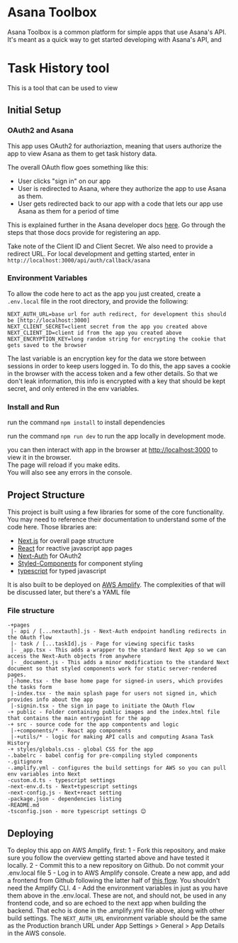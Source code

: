 # Asana Toolbox

Asana Toolbox is a common platform for simple apps that use Asana's API. It's meant as a quick way to get started developing with Asana's API, and

# Task History tool

This is a tool that can be used to view

## Initial Setup

### OAuth2 and Asana

This app uses OAuth2 for authoriaztion, meaning that users authorize the app to view Asana as them to get task history data.

The overall OAuth flow goes something like this:

- User clicks "sign in" on our app
- User is redirected to Asana, where they authorize the app to use Asana as them.
- User gets redirected back to our app with a code that lets our app use Asana as them for a period of time

This is explained further in the Asana developer docs [here](https://developers.asana.com/docs/oauth). Go through the steps that those docs provide for registering an app.

Take note of the Client ID and Client Secret. We also need to provide a redirect URL. For local development and getting started, enter in `http://localhost:3000/api/auth/callback/asana`

### Environment Variables

To allow the code here to act as the app you just created, create a `.env.local` file in the root directory, and provide the following:

```
NEXT_AUTH_URL=base url for auth redirect, for development this should be [http://localhost:3000]
NEXT_CLIENT_SECRET=client secret from the app you created above
NEXT_CLIENT_ID=client id from the app you created above
NEXT_ENCRYPTION_KEY=long random string for encrypting the cookie that gets saved to the browser
```

The last variable is an encryption key for the data we store between sessions in order to keep users logged in. To do this, the app saves a cookie in the browser with the access token and a few other details. So that we don't leak information, this info is encrypted with a key that should be kept secret, and only entered in the env variables.

### Install and Run

run the command `npm install` to install dependencies

run the command `npm run dev` to run the app locally in development mode.

you can then interact with app in the browser at [http://localhost:3000](http://localhost:3000) to view it in the browser.\
The page will reload if you make edits.\
You will also see any errors in the console.

## Project Structure

This project is built using a few libraries for some of the core functionality. You may need to reference their documentation to understand some of the code here. Those libraries are:

- [Next.js](https://nextjs.org/docs) for overall page structure
- [React](https://reactjs.org/) for reactive javascript app pages
- [Next-Auth](https://next-auth.js.org/) for OAuth2
- [Styled-Components](https://styled-components.com/docs/) for component styling
- [typescript](https://www.typescriptlang.org/) for typed javascript

It is also built to be deployed on [AWS Amplify](https://aws.amazon.com/amplify/). The complexities of that will be discussed later, but there's a YAML file

### File structure

```
-+pages
 |- api / [...nextauth].js - Next-Auth endpoint handling redirects in the OAuth flow
 |- task / [...taskId].js - Page for viewing specific tasks
 |- _app.tsx - This adds a wrapper to the standard Next App so we can access the Next-Auth objects from anywhere
 |- _document.js - This adds a minor modification to the standard Next document so that styled components work for static server-rendered pages.
 |-home.tsx - the base home page for signed-in users, which provides the tasks form
 |-index.tsx - the main splash page for users not signed in, which provides info about the app
 |-signin.tsx - the sign in page to initiate the OAuth flow
-+ public - Folder containing public images and the index.html file that contains the main entrypoint for the app
-+ src - source code for the app compontents and logic
 |-+components/* - React app components
 |-+utils/* - logic for making API calls and computing Asana Task History
-+ styles/globals.css - global CSS for the app
-.babelrc - babel config for pre-compiling styled components
-.gitignore
-.amplify.yml - configures the build settings for AWS so you can pull env variables into Next
-custom.d.ts - typescript settings
-next-env.d.ts - Next+typescript settings
-next-config.js - Next+react setting
-package.json - dependencies listing
-README.md
-tsconfig.json - more typescript settings 😊
```

## Deploying

To deploy this app on AWS Amplify, first:
1 - Fork this repository, and make sure you follow the overview getting started above and have tested it locally.
2 - Commit this to a new repository on Github. Do not commit your .env.local file
5 - Log in to AWS Amplify console. Create a new app, and add a frontend from Github following the latter half of [this flow](https://docs.amplify.aws/guides/hosting/nextjs/q/platform/js/#deploy-and-host-a-hybrid-app-ssg-and-ssr). You shouldn't need the Amplify CLI.
4 - Add the environment variables in just as you have them above in the .env.local. These are not, and should not, be used in any frontend code, and so are echoed to the next app when building the backend. That echo is done in the .amplify.yml file above, along with other build settings. The `NEXT_AUTH_URL` environment variable should be the same as the Production branch URL under App Settings > General > App Details in the AWS console.

